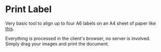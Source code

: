 # Print Label

Very basic tool to align up to four A6 labels on an A4 sheet of paper like [this](https://www.amazon.it/dp/B07DM7X5Y7).

Everything is processed in the client's browser, no server is involved. Simply drag your images and print the document.
